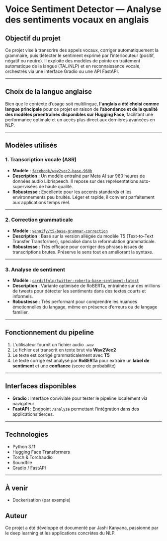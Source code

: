 # Voice Sentiment Detector — Analyse des sentiments vocaux en anglais

## Objectif du projet
Ce projet vise à transcrire des appels vocaux, corriger automatiquement la grammaire, puis détecter le sentiment exprimé par l’interlocuteur (positif, négatif ou neutre). Il exploite des modèles de pointe en traitement automatique de la langue (TAL/NLP) et en reconnaissance vocale, orchestrés via une interface Gradio ou une API FastAPI.

---

## Choix de la langue anglaise
Bien que le contexte d’usage soit multilingue, **l'anglais a été choisi comme langue principale** pour ce projet en raison de **l’abondance et de la qualité des modèles préentraînés disponibles sur Hugging Face**, facilitant une performance optimale et un accès plus direct aux dernières avancées en NLP.

---

## Modèles utilisés

### 1. **Transcription vocale (ASR)**
- **Modèle** : [`facebook/wav2vec2-base-960h`](https://huggingface.co/facebook/wav2vec2-base-960h)
- **Description** : Un modèle entraîné par Meta AI sur 960 heures de données audio Librispeech. Il repose sur des représentations auto-supervisées de haute qualité.
- **Robustesse** : Excellente pour les accents standards et les environnements peu bruités. Léger et rapide, il convient parfaitement aux applications temps réel.

---

### 2. **Correction grammaticale**
- **Modèle** : [`vennify/t5-base-grammar-correction`](https://huggingface.co/vennify/t5-base-grammar-correction)
- **Description** : Basé sur la version allégée du modèle T5 (Text-to-Text Transfer Transformer), spécialisé dans la reformulation grammaticale.
- **Robustesse** : Très efficace pour corriger des phrases issues de transcriptions brutes. Préserve le sens tout en améliorant la syntaxe.

---

### 3. **Analyse de sentiment**
- **Modèle** : [`cardiffnlp/twitter-roberta-base-sentiment-latest`](https://huggingface.co/cardiffnlp/twitter-roberta-base-sentiment-latest)
- **Description** : Variante optimisée de RoBERTa, entraînée sur des millions de tweets pour détecter les sentiments dans des textes courts et informels.
- **Robustesse** : Très performant pour comprendre les nuances émotionnelles du langage, même en présence d’erreurs ou de langage familier.

---

## Fonctionnement du pipeline

1. L'utilisateur fournit un fichier audio `.wav`
2. Le fichier est transcrit en texte brut via **Wav2Vec2**
3. Le texte est corrigé grammaticalement avec **T5**
4. Le texte corrigé est analysé par **RoBERTa** pour extraire un **label de sentiment** et une **confiance** (score de probabilité)

---

## Interfaces disponibles

- **Gradio** : Interface conviviale pour tester le pipeline localement via navigateur
- **FastAPI** : Endpoint `/analyze` permettant l'intégration dans des applications tierces.

---

## Technologies

- Python 3.11
- Hugging Face Transformers
- Torch & Torchaudio
- Soundfile
- Gradio / FastAPI

---

## À venir
- Dockerisation (par exemple)


## Auteur

Ce projet a été développé et documenté par Jashi Kanyana, passionné par le deep learning et les applications concrètes du NLP.

